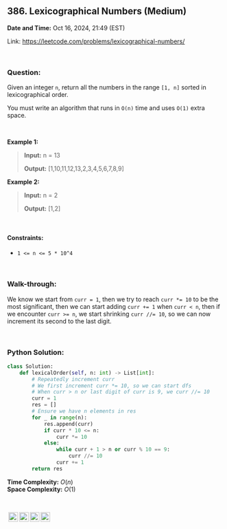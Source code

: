 ## 386. Lexicographical Numbers (Medium)
**Date and Time:** Oct 16, 2024, 21:49 (EST)

Link: https://leetcode.com/problems/lexicographical-numbers/

<br>

### Question:
Given an integer `n`, return all the numbers in the range `[1, n]` sorted in lexicographical order.

You must write an algorithm that runs in `O(n)` time and uses `O(1)` extra space. 

<br>

**Example 1:**
> **Input:** n = 13
> 
> **Output:** [1,10,11,12,13,2,3,4,5,6,7,8,9]

**Example 2:**
> **Input:** n = 2
> 
> **Output:** [1,2]

<br>

#### Constraints:
* `1 <= n <= 5 * 10^4`

<br>

### Walk-through: 
We know we start from `curr = 1`, then we try to reach `curr *= 10` to be the most significant, then we can start adding `curr += 1` when `curr < n`, then if we encounter `curr >= n`, we start shrinking `curr //= 10`, so we can now increment its second to the last digit.

<br>

### Python Solution:
```python
class Solution:
    def lexicalOrder(self, n: int) -> List[int]:
        # Repeatedly increment curr
        # We first increment curr *= 10, so we can start dfs
        # When curr > n or last digit of curr is 9, we curr //= 10
        curr = 1
        res = []
        # Ensure we have n elements in res
        for _ in range(n):
            res.append(curr)
            if curr * 10 <= n:
                curr *= 10
            else:
                while curr + 1 > n or curr % 10 == 9:
                    curr //= 10
                curr += 1
        return res
```
**Time Complexity:** $O(n)$ <br>
**Space Complexity:** $O(1)$

<br>

<img style="height:22px!important;margin-left:3px;vertical-align:text-bottom;" src="https://mirrors.creativecommons.org/presskit/icons/cc.svg?ref=chooser-v1" alt="CC BY-NC-SA" title="CC BY-NC-SA"><img style="height:22px!important;margin-left:3px;vertical-align:text-bottom;" src="https://mirrors.creativecommons.org/presskit/icons/by.svg?ref=chooser-v1" alt="BY: credit must be given to the creator" title="BY: credit must be given to the creator"><img style="height:22px!important;margin-left:3px;vertical-align:text-bottom;" src="https://mirrors.creativecommons.org/presskit/icons/nc.svg?ref=chooser-v1" alt="NC: Only noncommercial uses of the work are permitted" title="NC: Only noncommercial uses of the work are permitted"><img style="height:22px!important;margin-left:3px;vertical-align:text-bottom;" src="https://mirrors.creativecommons.org/presskit/icons/sa.svg?ref=chooser-v1" alt="SA: Adaptations must be shared under the same terms" title="SA: Adaptations must be shared under the same terms">